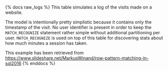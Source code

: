 {% docs raw_logs %}
This table simulates a log of the visits made on a website.

The model is intentionally pretty simplistic because it contains only the
timestamp of the visit. No user identifier is present in order to keep
the `MATCH_RECOGNIZE` statement rather simple without additional partitioning per user.
`MATCH_RECOGNIZE` is used on top of this table for discovering stats
about how much minutes a session has taken.

This example has been retrieved from https://www.slideshare.net/MarkusWinand/row-pattern-matching-in-sql2016
{% enddocs %}